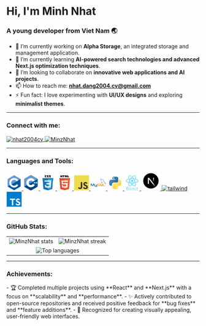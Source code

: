 <h1 align="left">Hi, I'm Minh Nhat</h1>
<h3 align="left">A young developer from Viet Nam 🌏</h3>

- 🔭 I’m currently working on **Alpha Storage**, an integrated storage and management application.  
- 🌱 I’m currently learning **AI-powered search technologies and advanced Next.js optimization techniques**.  
- 👯 I’m looking to collaborate on **innovative web applications and AI projects**.  
- 📫 How to reach me: **nhat.dang2004.cv@gmail.com**  
- ⚡ Fun fact: I love experimenting with **UI/UX designs** and exploring **minimalist themes**.  

---

<h3 align="left">Connect with me:</h3>
<p align="left">
<a href="https://linkedin.com/in/nhat2004cv/" target="blank">
  <img align="center" src="https://raw.githubusercontent.com/rahuldkjain/github-profile-readme-generator/master/src/images/icons/Social/linked-in-alt.svg" alt="nhat2004cv" height="30" width="40" />
</a>
<a href="https://github.com/MinzNhat" target="blank">
  <img align="center" src="https://raw.githubusercontent.com/rahuldkjain/github-profile-readme-generator/master/src/images/icons/Social/github.svg" alt="MinzNhat" height="30" width="40" />
</a>
</p>

---

<h3 align="left">Languages and Tools:</h3>
<p align="left">
  <a href="https://www.cprogramming.com/" target="_blank" rel="noreferrer"> 
    <img src="https://raw.githubusercontent.com/devicons/devicon/master/icons/c/c-original.svg" alt="c" width="40" height="40"/> 
  </a> 
  <a href="https://www.w3schools.com/cpp/" target="_blank" rel="noreferrer"> 
    <img src="https://raw.githubusercontent.com/devicons/devicon/master/icons/cplusplus/cplusplus-original.svg" alt="cplusplus" width="40" height="40"/> 
  </a> 
  <a href="https://www.w3schools.com/css/" target="_blank" rel="noreferrer"> 
    <img src="https://raw.githubusercontent.com/devicons/devicon/master/icons/css3/css3-original-wordmark.svg" alt="css3" width="40" height="40"/> 
  </a> 
  <a href="https://www.w3.org/html/" target="_blank" rel="noreferrer"> 
    <img src="https://raw.githubusercontent.com/devicons/devicon/master/icons/html5/html5-original-wordmark.svg" alt="html5" width="40" height="40"/> 
  </a> 
  <a href="https://developer.mozilla.org/en-US/docs/Web/JavaScript" target="_blank" rel="noreferrer"> 
    <img src="https://raw.githubusercontent.com/devicons/devicon/master/icons/javascript/javascript-original.svg" alt="javascript" width="40" height="40"/> 
  </a> 
  <a href="https://www.mysql.com/" target="_blank" rel="noreferrer"> 
    <img src="https://raw.githubusercontent.com/devicons/devicon/master/icons/mysql/mysql-original-wordmark.svg" alt="mysql" width="40" height="40"/> 
  </a> 
  <a href="https://www.python.org" target="_blank" rel="noreferrer"> 
    <img src="https://raw.githubusercontent.com/devicons/devicon/master/icons/python/python-original.svg" alt="python" width="40" height="40"/> 
  </a> 
  <a href="https://reactjs.org/" target="_blank" rel="noreferrer"> 
    <img src="https://raw.githubusercontent.com/devicons/devicon/master/icons/react/react-original-wordmark.svg" alt="react" width="40" height="40"/> 
  </a> 
  <a href="https://nextjs.org/" target="_blank" rel="noreferrer"> 
    <img src="https://raw.githubusercontent.com/devicons/devicon/master/icons/nextjs/nextjs-original.svg" alt="nextjs" width="40" height="40" style="background-color:white; padding:5px;" />
  </a> 
  <a href="https://tailwindcss.com/" target="_blank" rel="noreferrer"> 
    <img src="https://www.vectorlogo.zone/logos/tailwindcss/tailwindcss-icon.svg" alt="tailwind" width="40" height="40"/> 
  </a> 
  <a href="https://www.typescriptlang.org/" target="_blank" rel="noreferrer"> 
    <img src="https://raw.githubusercontent.com/devicons/devicon/master/icons/typescript/typescript-original.svg" alt="typescript" width="40" height="40"/> 
  </a> 
</p>

---

<h3 align="left">GitHub Stats:</h3>
<table align="center">
  <tr>
    <td>
      <img align="center" src="https://github-readme-stats.vercel.app/api?username=MinzNhat&show_icons=true&locale=en&theme=radical" alt="MinzNhat stats" width="400" />
    </td>
    <td>
      <img align="center" src="https://github-readme-streak-stats.herokuapp.com/?user=MinzNhat&theme=radical" alt="MinzNhat streak" width="400" />
    </td>
  </tr>
  <tr>
    <td colspan="2" align="center">
      <img align="center" src="https://github-readme-stats.vercel.app/api/top-langs/?username=MinzNhat&layout=compact&theme=radical" alt="Top languages" width="800" />
    </td>
  </tr>
</table>

---

<h3 align="left">Achievements:</h3>
- 🏆 Completed multiple projects using **React** and **Next.js** with a focus on **scalability** and **performance**.  
- ✨ Actively contributed to open-source repositories and received positive feedback for **bug fixes** and **feature additions**.  
- 🌟 Recognized for creating visually appealing, user-friendly web interfaces.  